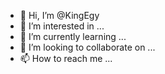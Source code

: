 - 👋 Hi, I’m @KingEgy
- 👀 I’m interested in ...
- 🌱 I’m currently learning ...
- 💞️ I’m looking to collaborate on ...
- 📫 How to reach me ...

<!---
KingEgy/KingEgy is a ✨ special ✨ repository because its `README.md` (this file) appears on your GitHub profile.
You can click the Preview link to take a look at your changes.
--->
